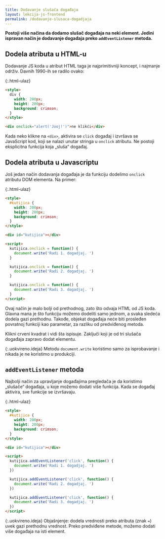 ```yaml
---
title: Dodavanje slušača događaja
layout: lekcija-js-frontend
permalink: /dodavanje-slusaca-dogadjaja
---
```


**Postoji više načina da dodamo slušač događaja na neki element. Jedini ispravan način je dodavanje događaja preko `addEventListener` metoda.**

## Dodela atributa u HTML-u

Dodavanje JS koda u atribut HTML taga je najprimitivniji koncept, i najmanje održiv. Davnih 1990-ih se radilo ovako:

{:.html-ulaz}
```html
<style>
  div {
    width: 200px;
    height: 200px;
    background: crimson;
  }
</style>

<div onclick="alert('Jooj!')">ne klikći</div>
```

Kada neko klikne na `<div>`, aktivira se `click` događaj i izvršava se JavaScript kod, koji se nalazi unutar stringa u `onclick` atributu. Ne postoji eksplicitna funkcija koja „sluša“ događaj.

## Dodela atributa u Javascriptu

Još jedan način dodavanja događaja je da funkciju dodelimo `onclick` atributu DOM elementa. Na primer:

{:.html-ulaz}
```html
<style>
  #kutijica {
    width: 200px;
    height: 200px;
    background: crimson;
  }
</style>

<div id="kutijica"></div>

<script>
  kutijica.onclick = function() {
    document.write('Radi 1. dogadjaj. ')
  }

  kutijica.onclick = function() {
    document.write('Radi 2. dogadjaj. ')
  }

  kutijica.onclick = function() {
    document.write('Radi 3. dogadjaj. ')
  }
</script>
```

Ovaj način je malo bolji od prethodnog, zato što odvaja HTML od JS koda. Glavna mana je što funkciju možemo dodeliti samo jednom, a svaka sledeća dodela gazi prethodnu. Takođe, objekat događaja neće biti prosleđen povratnoj funkciji kao parametar, za razliku od predviđenog metoda.
 
Klikni crveni kvadrat i vidi šta ispisuje. Zaključi koji je od tri slušača događaja zapravo dodat elementu.

{:.uokvireno.ideja}
Metodu `document.write` koristimo samo za isprobavanje i nikada je ne koristimo u produkciji.

## `addEventListener` metoda

Najbolji način za upravljanje događajima pregledača je da koristimo „slušače“ događaja, u koje možemo dodati više funkcija. Kada se događaj aktivira, sve funkcije se izvršavaju.

{:.html-ulaz}
```html
<style>
  #kutijica {
    width: 200px;
    height: 200px;
    background: crimson;
  }
</style>

<div id="kutijica"></div>

<script>
  kutijica.addEventListener('click', function() {
    document.write('Radi 1. dogadjaj. ')
  })

  kutijica.addEventListener('click', function() {
    document.write('Radi 2. dogadjaj. ')
  })

  kutijica.addEventListener('click', function() {
    document.write('Radi 3. dogadjaj. ')
  })
</script>
```

{:.uokvireno.ideja}
Objašnjenje: dodela vrednosti preko atributa (znak `=`) uvek gazi prethodnu vrednost. Preko predviđene metode, možemo dodati više događaja na isti element.